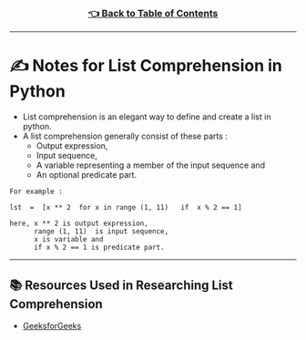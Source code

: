 <h3 align="center"><a href="../table_of_contents.md">👈 Back to Table of Contents</a></h3>

---------------------------------------

# ✍️ Notes for List Comprehension in Python

- List comprehension is an elegant way to define and create a list in python.
- A list comprehension generally consist of these parts :
  - Output expression,
  - Input sequence,
  - A variable representing a member of the input sequence and
  - An optional predicate part.

```
For example :

lst  =  [x ** 2  for x in range (1, 11)   if  x % 2 == 1] 

here, x ** 2 is output expression, 
      range (1, 11)  is input sequence, 
      x is variable and   
      if x % 2 == 1 is predicate part.
```

---------------------------------------

## 📚 Resources Used in Researching List Comprehension
- [GeeksforGeeks](https://www.geeksforgeeks.org/python-list-comprehension-and-slicing/)
